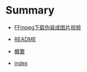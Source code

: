 # Summary


- [FFmpeg下载伪装成图片视频](./chapter_1.md)
- [README](./README.md)
- [概要](./SUMMARY.md)

- [index](../README.md)
